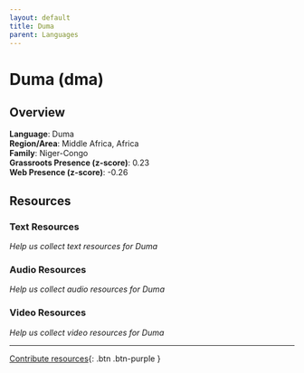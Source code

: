 ```yaml
---
layout: default
title: Duma
parent: Languages
---
```


# Duma (dma)

## Overview

**Language**: Duma  
**Region/Area**: Middle Africa, Africa  
**Family**: Niger-Congo  
**Grassroots Presence (z-score)**: 0.23  
**Web Presence (z-score)**: -0.26  

## Resources

### Text Resources
*Help us collect text resources for Duma*

### Audio Resources
*Help us collect audio resources for Duma*

### Video Resources
*Help us collect video resources for Duma*

---

[Contribute resources](https://forms.office.com/e/1SfLJx3u1r){: .btn .btn-purple }
